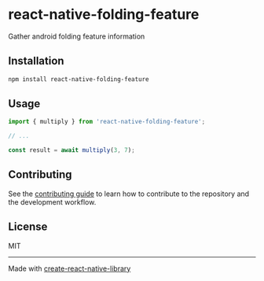 # react-native-folding-feature

Gather android folding feature information

## Installation

```sh
npm install react-native-folding-feature
```

## Usage

```js
import { multiply } from 'react-native-folding-feature';

// ...

const result = await multiply(3, 7);
```

## Contributing

See the [contributing guide](CONTRIBUTING.md) to learn how to contribute to the repository and the development workflow.

## License

MIT

---

Made with [create-react-native-library](https://github.com/callstack/react-native-builder-bob)
